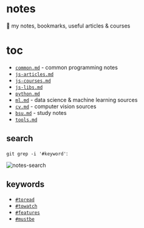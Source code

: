 # notes

:notebook: my notes, bookmarks, useful articles & courses

# toc

* [`common.md`](https://drapegnik.github.io/notes/common) - common programming notes
* [`js-articles.md`](https://drapegnik.github.io/notes/js-articles)
* [`js-courses.md`](https://drapegnik.github.io/notes/js-courses)
* [`js-libs.md`](https://drapegnik.github.io/notes/js-libs)
* [`python.md`](https://drapegnik.github.io/notes/python)
* [`ml.md`](https://drapegnik.github.io/notes/ml) - data science & machine learning sources
* [`cv.md`](https://drapegnik.github.io/notes/cv) - computer vision sources
* [`bsu.md`](https://drapegnik.github.io/notes/bsu) - study notes
* [`tools.md`](https://drapegnik.github.io/notes/tools)

## search

`git grep -i '#keyword'`:

![notes-search](http://res.cloudinary.com/dzsjwgjii/image/upload/v1517061425/notes-search.png)

## keywords

* [`#toread`](https://github.com/Drapegnik/notes/search?q=toread)
* [`#towatch`](https://github.com/Drapegnik/notes/search?q=towatch)
* [`#features`](https://github.com/Drapegnik/notes/search?q=features)
* [`#mustbe`](https://github.com/Drapegnik/notes/search?q=mustbe)
  <!-- * [`#`](https://github.com/Drapegnik/notes/search?q=) -->
